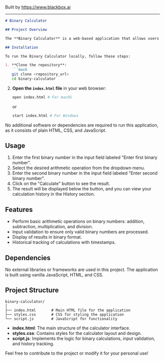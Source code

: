
Built by https://www.blackbox.ai

---

```markdown
# Binary Calculator

## Project Overview

The **Binary Calculator** is a web-based application that allows users to perform arithmetic operations on binary numbers. Users can enter two binary numbers, select an operation (addition, subtraction, multiplication, or division), and see the result displayed in binary format. The application also keeps track of the calculation history.

## Installation

To run the Binary Calculator locally, follow these steps:

1. **Clone the repository**:
   ```bash
   git clone <repository_url>
   cd binary-calculator
   ```

2. **Open the `index.html` file** in your web browser:
   ```bash
   open index.html # For macOS
   ```
   or
   ```bash
   start index.html # For Windows
   ```

No additional software or dependencies are required to run this application, as it consists of plain HTML, CSS, and JavaScript.

## Usage

1. Enter the first binary number in the input field labeled "Enter first binary number".
2. Select the desired arithmetic operation from the dropdown menu.
3. Enter the second binary number in the input field labeled "Enter second binary number".
4. Click on the "Calculate" button to see the result.
5. The result will be displayed below the button, and you can view your calculation history in the History section.

## Features

- Perform basic arithmetic operations on binary numbers: addition, subtraction, multiplication, and division.
- Input validation to ensure only valid binary numbers are processed.
- Display of results in binary format.
- Historical tracking of calculations with timestamps.

## Dependencies

No external libraries or frameworks are used in this project. The application is built using vanilla JavaScript, HTML, and CSS.

## Project Structure

```
binary-calculator/
│
├── index.html       # Main HTML file for the application
├── styles.css       # CSS for styling the application
└── script.js        # JavaScript for functionality
```

- **index.html**: The main structure of the calculator interface.
- **styles.css**: Contains styles for the calculator layout and design.
- **script.js**: Implements the logic for binary calculations, input validation, and history tracking.

Feel free to contribute to the project or modify it for your personal use!
```